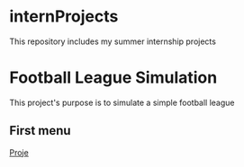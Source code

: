 # internProjects

This repository includes my summer internship projects

# Football League Simulation 

This project's purpose is to simulate a simple football league

## First menu

[Proje](https://github.com/ysnacrk/internProjects/tree/master/Lig)

